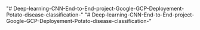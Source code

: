 "# Deep-learning-CNN-End-to-End-project-Google-GCP-Deployement-Potato-disease-classification-" 
"# Deep-learning-CNN-End-to-End-project-Google-GCP-Deployement-Potato-disease-classification-" 
